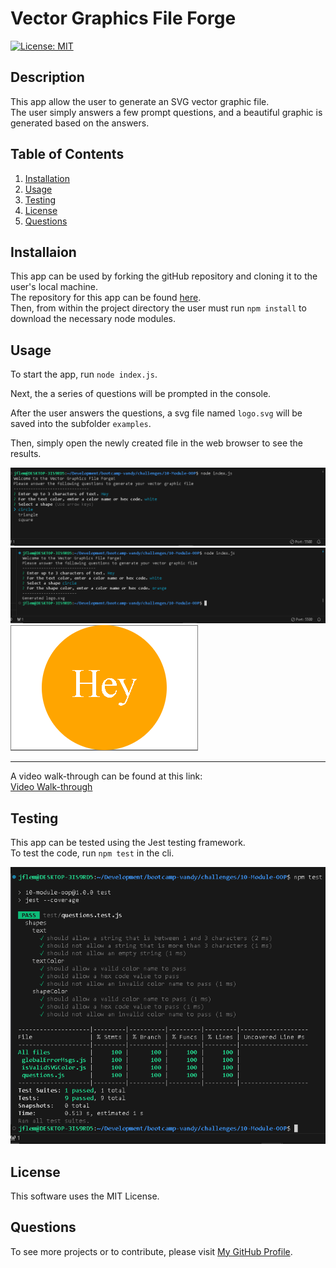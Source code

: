 # Vector Graphics File Forge
  [![License: MIT](https://img.shields.io/badge/License-MIT-yellow.svg)](https://opensource.org/licenses/MIT)
  ## Description
  This app allow the user to generate an SVG vector graphic file. </br>
  The user simply answers a few prompt questions, and a beautiful graphic is generated based on the answers.
  ## Table of Contents

  1. [Installation](#Installation)
  2. [Usage](#Usage)
  3. [Testing](#Testing)
  4. [License](#License)
  5. [Questions](#Questions)

  ## Installaion
  This app can be used by forking the gitHub repository and cloning it to the user's local machine.</br>
  The repository for this app can be found [here](https://github.com/JFleming963/Vector-Graphics-File-Forge). </br>
  Then, from within the project directory the user must run `npm install` to download the necessary node modules.
  ## Usage
  To start the app, run `node index.js`.
   
  Next, the a series of questions will be prompted in the console.
  
  After the user answers the questions, a svg file named `logo.svg` will be saved into the subfolder `examples`.

  Then, simply open the newly created file in the web browser to see the results.

 ![screenshot2](./images/screenshot_2.PNG) 
 ![screenshot3](./images/screenshot_3.PNG)
 ![screenshot4](./images/screenshot_4.PNG)
 
  ***
  A video walk-through can be found at this link:</br>
  [Video Walk-through](https://1drv.ms/v/s!AjeLyEZcQH2bsBGRmNtbJwYQcaWQ)

  ## Testing

  This app can be tested using the Jest testing framework. </br>
  To test the code, run `npm test` in the cli.  

  ![screenshot1](./images/screenshot_1.PNG)

  ## License
  This software uses the MIT License.
  ## Questions
  To see more projects or to contribute, please visit [My GitHub Profile](https://github.com/JFleming963).
